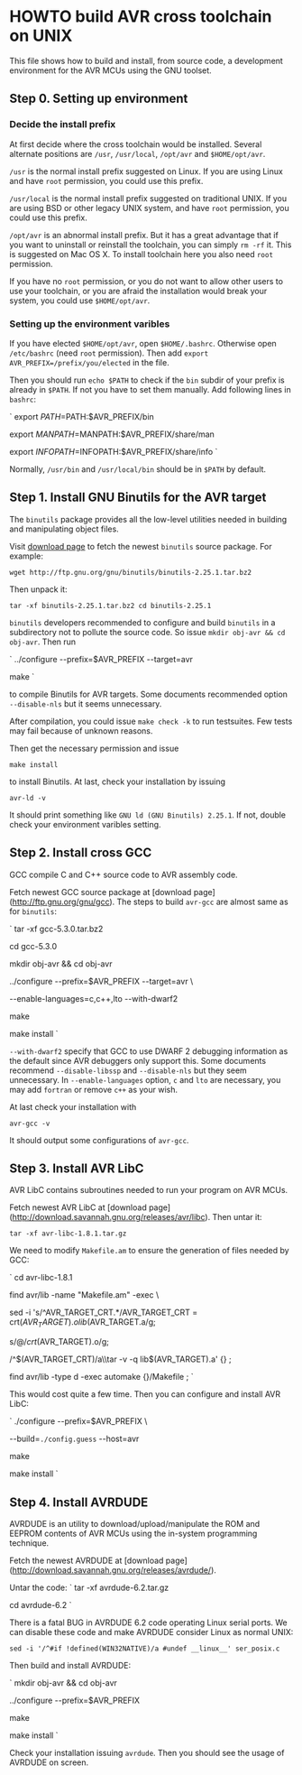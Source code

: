 # HOWTO build AVR cross toolchain on UNIX

This file shows how to build and install, from source code, a
development environment for the AVR MCUs using the GNU toolset.

## Step 0. Setting up environment

### Decide the install prefix

At first decide where the cross toolchain would be installed.
Several alternate positions are `/usr`, `/usr/local`, `/opt/avr`
and `$HOME/opt/avr`.

`/usr` is the normal install prefix suggested on Linux. If you
are using Linux and have `root` permission, you could use this
prefix.

`/usr/local` is the normal install prefix suggested on traditional
UNIX. If you are using BSD or other legacy UNIX system, and have
`root` permission, you could use this prefix.

`/opt/avr` is an abnormal install prefix. But it has a great
advantage that if you want to uninstall or reinstall the toolchain,
you can simply `rm -rf` it. This is suggested on Mac OS X. To
install toolchain here you also need `root` permission.

If you have no `root` permission, or you do not want to allow other
users to use your toolchain, or you are afraid the installation
would break your system, you could use `$HOME/opt/avr`.

### Setting up the environment varibles

If you have elected `$HOME/opt/avr`, open `$HOME/.bashrc`.
Otherwise open `/etc/bashrc` (need `root` permission). Then add
`export AVR_PREFIX=/prefix/you/elected` in the file.

Then you should run `echo $PATH` to check if the `bin` subdir of
your prefix is already in `$PATH`. If not you have to set them
manually. Add following lines in `bashrc`:

`
export $PATH=$PATH:$AVR_PREFIX/bin

export $MANPATH=$MANPATH:$AVR_PREFIX/share/man

export $INFOPATH=$INFOPATH:$AVR_PREFIX/share/info
`

Normally, `/usr/bin` and `/usr/local/bin` should be in `$PATH`
by default.

## Step 1. Install GNU Binutils for the AVR target

The `binutils` package provides all the low-level utilities
needed in building and manipulating object files.

Visit [download page](http://ftp.gnu.org/gnu/binutils) to fetch
the newest `binutils` source package. For example:

`wget http://ftp.gnu.org/gnu/binutils/binutils-2.25.1.tar.bz2`

Then unpack it:

`
tar -xf binutils-2.25.1.tar.bz2
cd binutils-2.25.1
`

`binutils` developers recommended to configure and build `binutils`
in a subdirectory not to pollute the source code. So issue
`mkdir obj-avr && cd obj-avr`. Then run

`
../configure --prefix=$AVR_PREFIX --target=avr

make
`

to compile Binutils for AVR targets. Some documents recommended
option `--disable-nls` but it seems unnecessary.

After compilation, you could issue `make check -k` to run testsuites.
Few tests may fail because of unknown reasons.

Then get the necessary permission and issue

`make install`

to install Binutils. At last, check your installation by issuing

`avr-ld -v`

It should print something like `GNU ld (GNU Binutils) 2.25.1`. If not,
double check your environment varibles setting.

## Step 2. Install cross GCC

GCC compile C and C++ source code to AVR assembly code.

Fetch newest GCC source package at [download page]
(http://ftp.gnu.org/gnu/gcc). The steps to build `avr-gcc` are
almost same as for `binutils`:

`
tar -xf gcc-5.3.0.tar.bz2

cd gcc-5.3.0

mkdir obj-avr && cd obj-avr

../configure --prefix=$AVR_PREFIX --target=avr \

--enable-languages=c,c++,lto  --with-dwarf2

make

make install
`

`--with-dwarf2` specify that GCC to use DWARF 2 debugging
information as the default since AVR debuggers only support this.
Some documents recommend `--disable-libssp` and `--disable-nls`
but they seem unnecessary. In `--enable-languages` option, `c` and
`lto` are necessary, you may add `fortran` or remove `c++` as your
wish.

At last check your installation with

`avr-gcc -v`

It should output some configurations of `avr-gcc`.

## Step 3. Install AVR LibC

AVR LibC contains subroutines needed to run your program on AVR MCUs.

Fetch newest AVR LibC at [download page]
(http://download.savannah.gnu.org/releases/avr/libc). Then untar it:

`tar -xf avr-libc-1.8.1.tar.gz`

We need to modify `Makefile.am` to ensure the generation of files
needed by GCC:

`
cd avr-libc-1.8.1

find avr/lib -name "Makefile.am" -exec \

sed -i 's/^AVR_TARGET_CRT.*/AVR_TARGET_CRT = crt$(AVR_TARGET).o lib$(AVR_TARGET.a/g;

s/$@/crt$(AVR_TARGET).o/g;

/^$(AVR_TARGET_CRT)/a\\tar -v -q lib$(AVR_TARGET).a' {} \;

find avr/lib -type d -exec automake {}/Makefile \;
`

This would cost quite a few time. Then you can configure and install
AVR LibC:

`
./configure --prefix=$AVR_PREFIX \

--build=`./config.guess` --host=avr

make

make install
`

## Step 4. Install AVRDUDE

AVRDUDE is an utility to download/upload/manipulate the ROM and
EEPROM contents of AVR MCUs using the in-system programming technique.

Fetch the newest AVRDUDE at [download page]
(http://download.savannah.gnu.org/releases/avrdude/).

Untar the code:
`
tar -xf avrdude-6.2.tar.gz

cd avrdude-6.2
`

There is a fatal BUG in AVRDUDE 6.2 code operating Linux serial ports.
We can disable these code and make AVRDUDE consider Linux as normal
UNIX:

`sed -i '/^#if !defined(WIN32NATIVE)/a #undef __linux__' ser_posix.c`

Then build and install AVRDUDE:

`
mkdir obj-avr && cd obj-avr

../configure --prefix=$AVR_PREFIX

make

make install
`

Check your installation issuing `avrdude`. Then you should see the
usage of AVRDUDE on screen.
